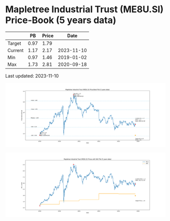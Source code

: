 # Mapletree Industrial Trust (ME8U.SI) Price-Book (5 years data)

|     | PB   | Price | Date       |
|-----|------|-------|------------|
| Target | 0.97 | 1.79  |  |
| Current | 1.17 | 2.17  | 2023-11-10 |
| Min | 0.97 | 1.46  | 2019-01-02 |
| Max | 1.73 | 2.81  | 2020-09-18 |

Last updated: 2023-11-10

![Plot of Price-Book ratio for Mapletree Industrial Trust (ME8U.SI)](ME8U_pb_5.png)

![Plot of Price with NAV for Mapletree Industrial Trust (ME8U.SI)](ME8U_price_nav_5.png)
